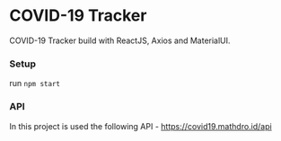 # COVID-19 Tracker

COVID-19 Tracker build with ReactJS, Axios and MaterialUI.

### Setup

run `npm start`

### API

In this project is used the following API - https://covid19.mathdro.id/api
